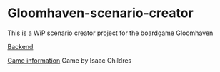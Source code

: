 # Gloomhaven-scenario-creator
This is a WiP scenario creator project for the boardgame Gloomhaven

[Backend](https://github.com/on3iro/Gloomhaven-SC-backend/blob/master/README.md)

[Game information](http://www.cephalofair.com/gloomhaven) Game by Isaac Childres
